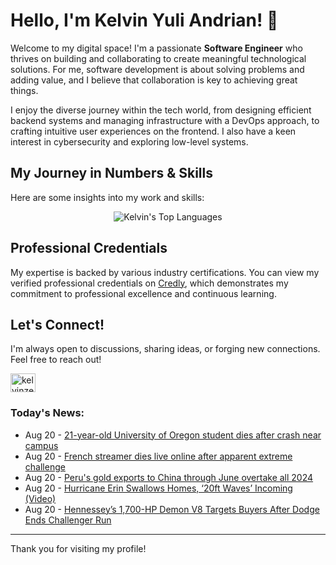 # Hello, I'm Kelvin Yuli Andrian! 👋

Welcome to my digital space! I'm a passionate **Software Engineer** who thrives on building and collaborating to create meaningful technological solutions. For me, software development is about solving problems and adding value, and I believe that collaboration is key to achieving great things.

I enjoy the diverse journey within the tech world, from designing efficient backend systems and managing infrastructure with a DevOps approach, to crafting intuitive user experiences on the frontend. I also have a keen interest in cybersecurity and exploring low-level systems.

## My Journey in Numbers & Skills

Here are some insights into my work and skills:

<p align="center">
  <img src="https://github-readme-stats.vercel.app/api/top-langs/?username=kelvinzer0&layout=compact&theme=radical" alt="Kelvin's Top Languages" />
</p>

## Professional Credentials

My expertise is backed by various industry certifications. You can view my verified professional credentials on [Credly](https://www.credly.com/users/kelvin-yuli-andrian/badges), which demonstrates my commitment to professional excellence and continuous learning.

## Let's Connect!

I'm always open to discussions, sharing ideas, or forging new connections. Feel free to reach out!

<p align="left">
    <a href="https://linkedin.com/in/kelvinzero" target="blank"><img align="center" src="https://cdn.jsdelivr.net/npm/simple-icons@3.0.1/icons/linkedin.svg" alt="kelvinzero" height="30" width="40" /></a>
</p>

### Today's News:

<!-- feed start -->
- Aug 20 - [21-year-old University of Oregon student dies after crash near campus](https://www.yahoo.com/news/articles/21-old-university-oregon-student-212101715.html)
- Aug 20 - [French streamer dies live online after apparent extreme challenge](https://www.yahoo.com/news/articles/french-streamer-dies-live-online-195025290.html)
- Aug 20 - [Peru's gold exports to China through June overtake all 2024](https://finance.yahoo.com/news/perus-gold-exports-china-june-191719595.html)
- Aug 20 - [Hurricane Erin Swallows Homes, ‘20ft Waves’ Incoming (Video)](https://www.yahoo.com/news/articles/hurricane-erin-swallows-homes-20ft-191031141.html)
- Aug 20 - [Hennessey’s 1,700-HP Demon V8 Targets Buyers After Dodge Ends Challenger Run](https://autos.yahoo.com/articles/hennessey-1-700-hp-demon-190058214.html)
<!-- feed end -->

---

Thank you for visiting my profile!

